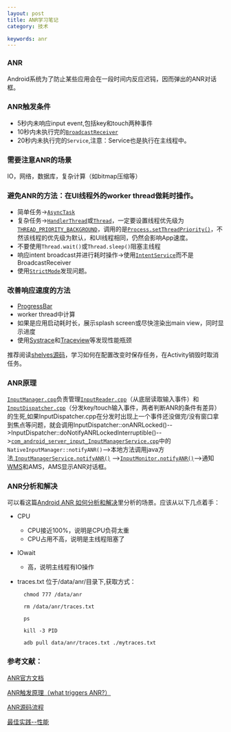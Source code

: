 ```yaml
---
layout: post
title: ANR学习笔记
category: 技术

keywords: anr
---
```



### ANR
Android系统为了防止某些应用会在一段时间内反应迟钝，因而弹出的ANR对话框。
### ANR触发条件
- 5秒内未响应input event,包括key和touch两种事件
- 10秒内未执行完的[`BroadcastReceiver`][1]
- 20秒内未执行完的`Service`,注意：Service也是执行在主线程中。


### 需要注意ANR的场景
IO，网络，数据库，复杂计算（如bitmap压缩等）

### 避免ANR的方法：在UI线程外的worker thread做耗时操作。
- 简单任务->[`AsyncTask`][2]
- 复杂任务->[`HandlerThread`][3]或[`Thread`][4]，一定要设置线程优先级为[`THREAD_PRIORITY_BACKGROUND`][5]，调用的是[`Process.setThreadPriority()`][6]，不然该线程的优先级为默认，和UI线程相同，仍然会影响App速度。
- 不要使用`Thread.wait()`或`Thread.sleep()`阻塞主线程
- 响应intent broadcast并进行耗时操作->使用[`IntentService`][7]而不是BroadcastReceiver
- 使用[`StrictMode`][8]发现问题。


### 改善响应速度的方法
 - [ProgressBar][9]
 - worker thread中计算
 - 如果是应用启动耗时长，展示splash screen或尽快渲染出main view，同时显示进度
- 使用[Systrace][10]和[Traceview][11]等发现性能瓶颈

推荐阅读[shelves源码][12]，学习如何在配置改变时保存任务，在Activity销毁时取消任务。

### ANR原理

[`InputManager.cpp`][13]负责管理[`InputReader.cpp`][14]（从底层读取输入事件）和[`InputDispatcher.cpp`][15]（分发key/touch输入事件，两者判断ANR的条件有差异）的生死,如果InputDispatcher.cpp在分发时出现上一个事件还没做完/没有窗口拿到焦点等问题，就会调用InputDispatcher::onANRLocked()-->InputDispatcher::doNotifyANRLockedInterruptible()-->[`com_android_server_input_InputManagerService.cpp`][16]中的`NativeInputManager::notifyANR()`-->本地方法调用java方法,[`InputManagerService.notifyANR()`][17] -->[`InputMonitor.notifyANR()`][18]-->通知[WMS][19]和AMS，AMS显示ANR对话框。

### ANR分析和解决

可以看这篇[Android ANR 如何分析和解决][24]里分析的场景。应该从以下几点着手：

- CPU
	- CPU接近100%，说明是CPU负荷太重
	- CPU占用不高，说明是主线程阻塞了
- IOwait
	- 高，说明主线程有IO操作

- traces.txt
位于/data/anr/目录下,获取方式：

		chmod 777 /data/anr

		rm /data/anr/traces.txt
		
		ps
		
		kill -3 PID
		
		adb pull data/anr/traces.txt ./mytraces.txt 



### 参考文献：
[ANR官方文档][20]

[ANR触发原理（what triggers ANR?）][21]

[ANR源码流程][22]

[最佳实践--性能][23]




 


  [1]: http://developer.android.com/reference/android/content/BroadcastReceiver.html
  [2]: http://developer.android.com/reference/android/os/AsyncTask.html
  [3]: http://developer.android.com/reference/android/os/HandlerThread.html
  [4]: http://developer.android.com/reference/java/lang/Thread.html
  [5]: http://developer.android.com/reference/android/os/Process.html#THREAD_PRIORITY_BACKGROUND
  [6]: http://developer.android.com/reference/android/os/Process.html#setThreadPriority%28int%29
  [7]: http://developer.android.com/reference/android/app/IntentService.html
  [8]: http://developer.android.com/reference/android/os/StrictMode.html
  [9]: http://developer.android.com/reference/android/widget/ProgressBar.html
  [10]: http://developer.android.com/tools/help/systrace.html
  [11]: http://developer.android.com/tools/help/traceview.html
  [12]: https://github.com/BaoyangBob/shelves
  [13]: https://android.googlesource.com/platform/frameworks/base/+/android-4.4_r1/services/input/InputManager.cpp
  [14]: https://android.googlesource.com/platform/frameworks/base/+/android-4.4_r1/services/input/InputReader.cpp
  [15]: https://android.googlesource.com/platform/frameworks/base/+/android-4.4_r1/services/input/InputDispatcher.cpp
  [16]: https://android.googlesource.com/platform/frameworks/base/+/android-4.2.1_r1/services/jni/com_android_server_input_InputManagerService.cpp
  [17]: https://android.googlesource.com/platform/frameworks/base/+/a2910d0/services/java/com/android/server/input/InputManagerService.java
  [18]: https://android.googlesource.com/platform/frameworks/base/+/a2910d0/services/java/com/android/server/wm/InputMonitor.java?autodive=0//
  [19]: https://android.googlesource.com/platform/frameworks/base/+/a2910d0/services/java/com/android/server/wm/WindowManagerService.java
  [20]: http://developer.android.com/training/articles/perf-anr.html#anr
  [21]: http://www.cnblogs.com/tonybright/p/4733441.html
  [22]: http://blog.csdn.net/wuhengde/article/details/8007448
  [23]: http://developer.android.com/training/best-performance.html
  [24]: http://www.cnblogs.com/purediy/p/3225060.html
